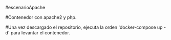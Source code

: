 #escenarioApache

#Contenedor con apache2 y php.

#Una vez descargado el repositorio, ejecuta la orden 'docker-compose up -d' para levantar el contenedor.

